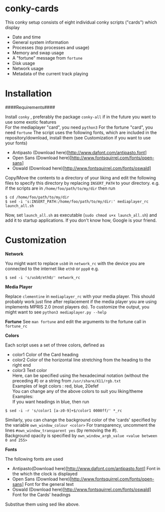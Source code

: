 conky-cards
===========

This conky setup consists of eight individual conky scripts ("cards") which display
* Date and time
* General system information
* Processes (top processes and usage)
* Memory and swap usage
* A "fortune" message from `fortune`
* Disk usage
* Network usage
* Metadata of the current track playing


Installation
===========

####Requirements####

Install `conky` , preferably the package `conky-all` if in the future you want to use some exotic features  
For the mediaplayer "card", you need `python3` 
For the fortune "card", you need `fortune`
The script uses the following fonts, which are included in the repository/download, install them
(see Customization if you want to use your fonts)
* Antipasto (Download here)[http://www.dafont.com/antipasto.font]
* Open Sans (Download here)[http://www.fontsquirrel.com/fonts/open-sans]
* Oswald (Download here)[http://www.fontsquirrel.com/fonts/oswald]

Copy/Move the contents to a directory of your liking and edit the following files to specify this directory by replacing `INSERT_PATH` to your directory. e.g. if the scripts are in `/home/foo/path/to/my/dir` then run
```
$ cd /home/foo/path/to/my/dir
$ sed -i 's:INSERT_PATH:/home/foo/path/to/my/dir:' mediaplayer_rc launch_all.sh
```

Now, set `launch_all.sh` as executable (`sudo chmod u+x launch_all.sh`) and add it to startup applications. If you don't know how, Google is your friend.


Customization
=================

**Network**

You might want to replace `usb0` in `network_rc` with the device you are connected to the internet like `eth0` or `ppp0`  e.g.
```
$ sed -i 's/usb0/eth0/' network_rc
```

**Media Player**

Replace `clementine` in `mediaplayer_rc` with your media player. This should probably work just fine after replacement if the media player you are using implements MPRIS 2.0 (most players do).
To customize the output, you might want to see `python3 mediaplayer.py --help`

**Fortune**
See `man fortune` and edit the arguments to the fortune call in `fortune_rc`

**Colors**

Each script uses a set of three colors, defined as
* color1 <color>
Color of the Card heading
* color2 <color>
Color of the horizontal line stretching from the heading to the right end
* color3 <color>
Text color  
Here, <color> can be specified using the hexadecimal notation (without the preceding #) or a string from `/usr/share/X11/rgb.txt`  
Examples of legit colors : red, blue, 20efef  
You can change any of the above colors to suit you liking/theme
Examples:  
If you want headings in blue, then run
```
$ sed -i -r 's/color1 [a-z0-9]+$/color1 0000ff/' *_rc
```
Similarly, you can change the background color of the 'cards' specified by the variable `own_window_colour <color>`
For transparency, uncomment the lines `#own_window_transparent yes` (by removing the #).  
Background opacity is specified by `own_window_argb_value <value between 0 and 255>`


**Fonts**

The following fonts are used
* Antipasto(Download here)[http://www.dafont.com/antipasto.font]
Font in the which the clock is displayed
* Open Sans (Download here)[http://www.fontsquirrel.com/fonts/open-sans]
Font for the general text
* Oswald (Download here)[http://www.fontsquirrel.com/fonts/oswald]
Font for the Cards' headings

Substitue them using sed like above.
